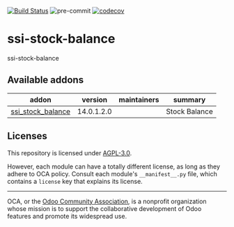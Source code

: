[![Build Status](https://travis-ci.com/open-synergy/ssi-stock-balance.svg?branch=14.0)](https://travis-ci.com/open-synergy/ssi-stock-balance)
![pre-commit](https://github.com/open-synergy/ssi-stock-balance/actions/workflows/pre-commit.yml/badge.svg)
[![codecov](https://codecov.io/gh/open-synergy/ssi-stock-balance/branch/14.0/graph/badge.svg)](https://codecov.io/gh/open-synergy/ssi-stock-balance)

<!-- /!\ do not modify above this line -->

# ssi-stock-balance

ssi-stock-balance

<!-- /!\ do not modify below this line -->

<!-- prettier-ignore-start -->

[//]: # (addons)

Available addons
----------------
addon | version | maintainers | summary
--- | --- | --- | ---
[ssi_stock_balance](ssi_stock_balance/) | 14.0.1.2.0 |  | Stock Balance

[//]: # (end addons)

<!-- prettier-ignore-end -->

## Licenses

This repository is licensed under [AGPL-3.0](LICENSE).

However, each module can have a totally different license, as long as they adhere to OCA
policy. Consult each module's `__manifest__.py` file, which contains a `license` key
that explains its license.

----

OCA, or the [Odoo Community Association](http://odoo-community.org/), is a nonprofit
organization whose mission is to support the collaborative development of Odoo features
and promote its widespread use.
